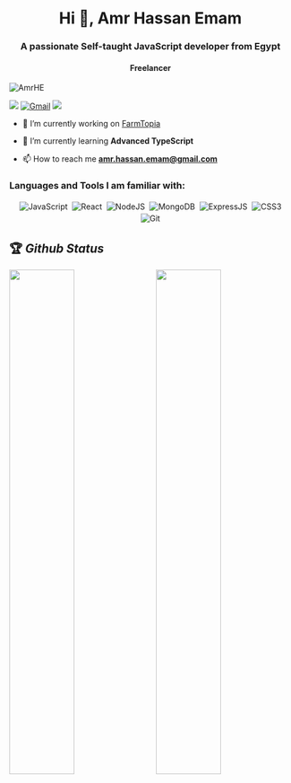 <h1 align="center">Hi 👋, Amr Hassan Emam</h1>
<h3 align="center">A passionate Self-taught JavaScript developer from Egypt</h3>
<h4 align="center">Freelancer</h4>

<p align="left"> <img src="https://komarev.com/ghpvc/?username=AmrHE&label=Profile%20views&color=0e75b6&style=flat" alt="AmrHE" /> </p>


<!-- TODO -->
<!-- [<img src="https://img.shields.io/twitter/follow/sumit_zip?logo=twitter&style=for-the-badge" />](https://twitter.com/sumit_zip) -->
<!--  [<img src="https://img.shields.io/youtube/channel/views/UClW8d1f5m0QAE_Ig024EP6A?logo=youtube&style=for-the-badge">](https://www.youtube.com/c/BackbenchCoder) -->
[<img src="https://img.shields.io/github/followers/AmrHE?logo=github&style=for-the-badge&logoColor=white">](https://github.com/AmrHE)
[<img alt="Gmail" src="https://img.shields.io/badge/Gmail-D14836?style=for-the-badge&logo=gmail&logoColor=white" />](mailto:amr.hassan.emam@gmail.com)
[<img src="https://img.shields.io/badge/linkedin-%230077B5.svg?&style=for-the-badge&logo=linkedin&logoColor=white">](https://www.linkedin.com/in/amr-emam-26213b186/)
<!-- [<img src="https://img.shields.io/badge/Portfolio-%23000000.svg?&style=for-the-badge">](https://sumitdey.tech) -->


- 🔭 I’m currently working on [FarmTopia](https://farmtopia.farm)

- 🌱 I’m currently learning **Advanced TypeScript**
<!-- TODO -->
<!-- - 👨‍💻 All of my projects are available at [sumitdey.tech](https://sumitdey.tech) -->
<!-- - 📄 The project that got me my current job, without being interview : [Sumit-Job](https://sumit-job.vercel.app) -->

- 📫 How to reach me **amr.hassan.emam@gmail.com**

<h3 align="left">Languages and Tools I am familiar with:</h3>

<p align="center">

<img alt="JavaScript" src="https://img.shields.io/badge/javascript%20-%23323330.svg?&style=for-the-badge&logo=javascript&logoColor=%23F7DF1E" style="margin:2px;"/>
<img alt="React" src="https://img.shields.io/badge/react%20-%2320232a.svg?&style=for-the-badge&logo=react&logoColor=%2361DAFB" style="margin:2px;"/>
<img alt="NodeJS" src="https://img.shields.io/badge/node.js%20-%2343853D.svg?&style=for-the-badge&logo=node.js&logoColor=white" style="margin:2px;"/>
<img alt="MongoDB" src ="https://img.shields.io/badge/MongoDB-%234ea94b.svg?&style=for-the-badge&logo=mongodb&logoColor=white" style="margin:2px;"/>
 <img alt="ExpressJS" src ="https://img.shields.io/badge/express-%23323330.svg?&style=for-the-badge&logo=express&logoColor=white" style="margin:2px;"/>
<img alt="CSS3" src="https://img.shields.io/badge/css3%20-%231572B6.svg?&style=for-the-badge&logo=css3&logoColor=white" style="margin:2px;"/>
<img alt="Git" src="https://img.shields.io/badge/git%20-%23F05033.svg?&style=for-the-badge&logo=git&logoColor=white" style="margin:2px;"/>

<!-- <img alt="Bootstrap" src="https://img.shields.io/badge/bootstrap%20-%23563D7C.svg?&style=for-the-badge&logo=bootstrap&logoColor=white" style="margin:2px;"/> -->
<!-- <img alt="Python" src="https://img.shields.io/badge/python%20-%2314354C.svg?&style=for-the-badge&logo=python&logoColor=white" style="margin:2px;"/> -->
<br/>
</p>

## 🏆 *Github Status*

<img  src="https://github-readme-stats.vercel.app/api?username=AmrHE&show_icons=true&hide_border=true&theme=dark" width="48%" align="right" >
<img  src="https://github-readme-streak-stats.herokuapp.com/?user=AmrHE&theme=dark" width="48%" >
<br>
<div align="center">

<!-- [![trophy](https://github-profile-trophy.vercel.app/?username=AmrHE&rank=S,AAA,AA,A&theme=juicyfresh&margin-w=15)](https://github.com/ryo-ma/github-profile-trophy) -->
</div>
